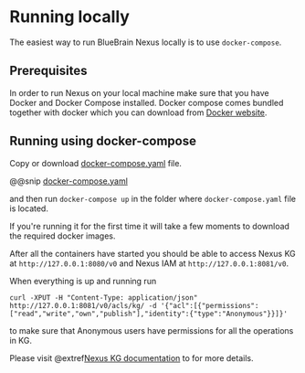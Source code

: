# Running locally 

The easiest way to run BlueBrain Nexus locally is to use `docker-compose`.

## Prerequisites 

In order to run Nexus on your local machine make sure that you have Docker and Docker Compose installed. Docker compose comes bundled together with docker which you can download from [Docker website](https://www.docker.com/).

## Running using docker-compose  

Copy or download [docker-compose.yaml](../assets/running_locally/docker-compose.yaml) file.

@@snip [docker-compose.yaml](../assets/running_locally/docker-compose.yaml) 

and then run `docker-compose up` in the folder where `docker-compose.yaml` file is located.

If you're running it for the first time it will take a few moments to download the required docker images.

After all the containers have started you should be able to access Nexus KG at `http://127.0.0.1:8080/v0` and Nexus IAM at `http://127.0.0.1:8081/v0`.  

When everything is up and running run 
```
curl -XPUT -H "Content-Type: application/json" http://127.0.0.1:8081/v0/acls/kg/ -d '{"acl":[{"permissions":["read","write","own","publish"],"identity":{"type":"Anonymous"}}]}'
``` 
to make sure that Anonymous users have permissions for all the operations in KG.

Please visit @extref[Nexus KG documentation](service:kg) to for more details.
